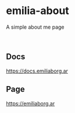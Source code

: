 # emilia-about
A simple about me page

<br>

## Docs
https://docs.emiliaborg.ar

## Page
https://emiliaborg.ar
